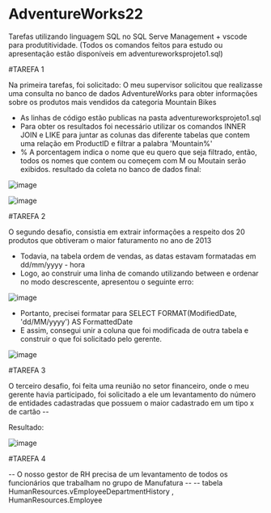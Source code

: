# AdventureWorks22
Tarefas utilizando linguagem SQL no SQL Serve Management + vscode para produtitividade.
(Todos os comandos feitos para estudo ou apresentação estão disponíveis em adventureworksprojeto1.sql)

#TAREFA 1

Na primeira tarefas, foi solicitado: O meu supervisor solicitou que realizasse uma consulta no banco de dados AdventureWorks para obter informações sobre os produtos mais vendidos da categoria Mountain Bikes


- As linhas de código estão publicas na pasta adventureworksprojeto1.sql
- Para obter os resultados foi necessário utilizar os comandos INNER JOIN e LIKE para juntar as colunas das diferente tabelas que contem uma relação em ProductID e filtrar a palabra 'Mountain%'
- % A porcentagem indica o nome que eu quero que seja filtrado, então, todos os nomes que contem ou começem com M ou Moutain serão exibidos.
resultado da coleta no banco de dados final:

![image](https://github.com/user-attachments/assets/698b6a45-96e7-4f29-ab79-893b656d3764)


![image](https://github.com/user-attachments/assets/fd4125c1-9812-4035-a175-f3b4da5d51fd)

#TAREFA 2

O segundo desafio, consistia em extrair informações a respeito dos 20 produtos que obtiveram o maior faturamento no ano de 2013
- Todavia, na tabela ordem de vendas, as datas estavam formatadas em dd/mm/yyyy - hora
- Logo, ao construir uma linha de comando utilizando between e ordenar no modo descrescente, apresentou o seguinte erro:

![image](https://github.com/user-attachments/assets/288de386-9020-408e-a006-8da1b53825a1)

- Portanto, precisei formatar para SELECT FORMAT(ModifiedDate, 'dd/MM/yyyy') AS FormattedDate
- E assim, consegui unir a coluna que foi modificada de outra tabela e construir o que foi solicitado pelo gerente.

![image](https://github.com/user-attachments/assets/4c9a4db9-43ee-4b33-8f23-b1482f59b4df)


#TAREFA 3

O terceiro desafio, foi feita uma reunião no setor financeiro, onde o meu gerente havia participado, foi solicitado a ele um levantamento do número de entidades cadastradas que possuem o maior cadastrado em um tipo x de cartão --

Resultado:

![image](https://github.com/user-attachments/assets/bd315812-5f60-4640-94e6-34adeb9e9935)


#TAREFA 4

-- O nosso gestor de RH precisa de um levantamento de todos os funcionários que trabalham no grupo de Manufatura --
-- tabela HumanResources.vEmployeeDepartmentHistory , HumanResources.Employee


